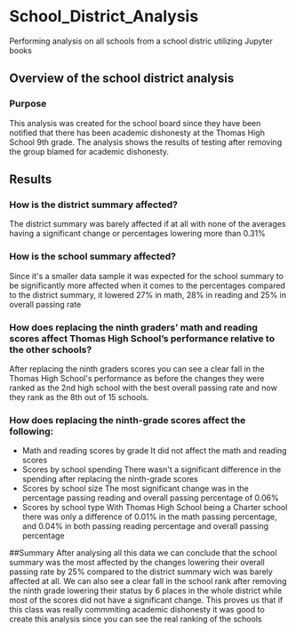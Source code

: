 # School_District_Analysis
Performing analysis on all schools from a school distric utilizing Jupyter books
## Overview of the school district analysis

### Purpose
This analysis was created for the school board since they have been notified that there has been academic dishonesty at the Thomas High School 9th grade. The analysis shows the results of testing after removing the group blamed for academic dishonesty.

## Results

### How is the district summary affected?
The district summary was barely affected if at all with none of the averages having a significant change or percentages lowering more than 0.31%
### How is the school summary affected?
Since it's a smaller data sample it was expected for the school summary to be significantly more affected when it comes to the percentages compared to the district summary, it lowered 27% in math, 28% in reading and 25% in overall passing rate  
### How does replacing the ninth graders’ math and reading scores affect Thomas High School’s performance relative to the other schools?
After replacing the ninth graders scores you can see a clear fall in the Thomas High School's performance as before the changes they were ranked as the 2nd high school with the best overall passing rate and now they rank as the 8th out of 15 schools.
### How does replacing the ninth-grade scores affect the following: 
* Math and reading scores by grade
It did not affect the math and reading scores 
* Scores by school spending
There wasn't a significant difference in the spending after replacing the ninth-grade scores
* Scores by school size
The most significant change was in the percentage passing reading and overall passing percentage of 0.06%
* Scores by school type
With Thomas High School being a Charter school there was only a difference of 0.01% in the math passing percentage, and 0.04% in both passing reading percentage and overall passing percentage

##Summary
After analysing all this data we can conclude that the school summary was the most affected by the changes lowering their overall passing rate by 25% compared to the district summary wich was barely affected at all. We can also see a clear fall in the school rank after removing the ninth grade lowering their status by 6 places in the whole district while most of the scores did not have a significant change. This proves us that if this class was really commmiting academic dishonesty it was good to create this analysis since you can see the real ranking of the schools
 
